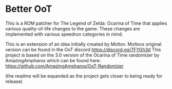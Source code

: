 # Better OoT

This is a ROM patcher for The Legend of Zelda: Ocarina of Time that applies various quality-of-life changes to the game. These changes are implemented with various speedrun categories in mind.

This is an extension of an idea initially created by Moltov. Moltovs original version can be found in the OoT discord https://discord.gg/7FYGh3d 
This project is based on the 3.0 version of the Ocarina of Time randomizer by AmazingAmpharos which can be found here: https://github.com/AmazingAmpharos/OoT-Randomizer

(the readme will be expanded as the project gets closer to being ready for release)